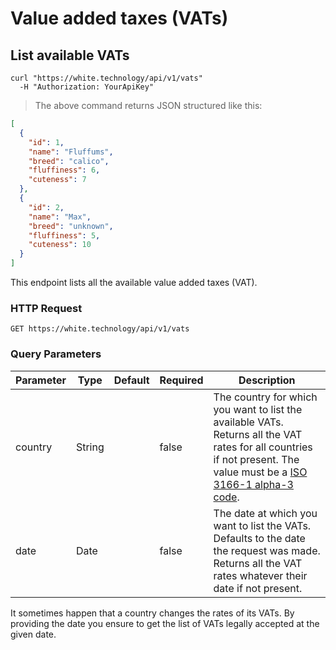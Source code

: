 # Value added taxes (VATs)

## List available VATs

```curl
curl "https://white.technology/api/v1/vats"
  -H "Authorization: YourApiKey"
```

> The above command returns JSON structured like this:

```json
[
  {
    "id": 1,
    "name": "Fluffums",
    "breed": "calico",
    "fluffiness": 6,
    "cuteness": 7
  },
  {
    "id": 2,
    "name": "Max",
    "breed": "unknown",
    "fluffiness": 5,
    "cuteness": 10
  }
]
```

This endpoint lists all the available value added taxes (VAT).

### HTTP Request

`GET https://white.technology/api/v1/vats`

### Query Parameters

Parameter | Type | Default | Required | Description
--------- | ---- | --------| -------- | -----------
country | String | | false | The country for which you want to list the available VATs. Returns all the VAT rates for all countries if not present. The value must be a [ISO 3166-1 alpha-3 code](https://en.wikipedia.org/wiki/ISO_3166-1_alpha-3).
date | Date | | false | The date at which you want to list the VATs. Defaults to the date the request was made. Returns all the VAT rates whatever their date if not present.

<aside class="notice">
It sometimes happen that a country changes the rates of its VATs. By providing the date you ensure to get the list of VATs legally accepted at the given date.
</aside>